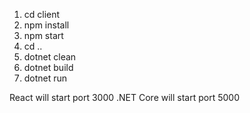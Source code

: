 1. cd client
2. npm install
3. npm start
4. cd ..
5. dotnet clean
6. dotnet build
7. dotnet run




React will start port 3000
.NET Core will start port 5000